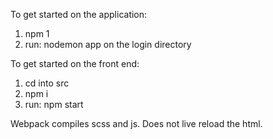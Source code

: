 To get started on the application:

1) npm 1
2) run: nodemon app 
    on the login directory

To get started on the front end:

1) cd into src
2) npm i
3) run: npm start

Webpack compiles scss and js. Does not live reload the html. 